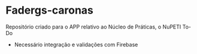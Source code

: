 # Fadergs-caronas
Repositório criado para o APP relativo ao Núcleo de Práticas, o NuPETI
To-Do 
 - Necessário integração e validações com Firebase
